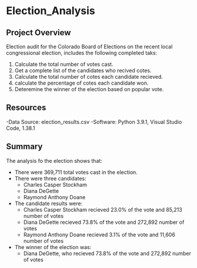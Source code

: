 # Election_Analysis

## Project Overview
Election audit for the Colorado Board of Elections on the recent local congressional election, includes the following completed taks:
1. Calculate the total number of votes cast.
2. Get a complete list of the candidates who recived cotes.
2. Calculate the total number of cotes each candidate recieved.
4. calculate the percentage of cotes each candidate won.
5. Deteremine the winner of the election based on popular vote.

## Resources
-Data Source: election_results.csv
-Software: Python 3.9.1, Visual Studio Code, 1.38.1

## Summary
The analysis fo the election shows that:
- There were 369,711 total votes cast in the election.
- There were three candidates:
  - Charles Casper Stockham
  - Diana DeGette
  - Raymond Anthony Doane
- The candidate results were:
  - Charles Casper Stockham recieved 23.0% of the vote and 85,213 number of votes
  - Diana DeGette recieved 73.8% of the vote and 272,892 number of votes
  - Raymond Anthony Doane recieved 3.1% of the vote and 11,606 number of votes
- The winner of the election was:
  - Diana DeGette, who recieved 73.8% of the vote and 272,892 number of votes
